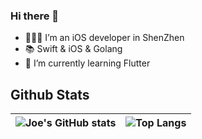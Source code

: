 <!--
**aidevjoe/aidevjoe** is a ✨ _special_ ✨ repository because its `README.md` (this file) appears on your GitHub profile.

Here are some ideas to get you started:

- 🔭 I’m currently working on ...
- 👯 I’m looking to collaborate on ...
- 🤔 I’m looking for help with ...
- 💬 Ask me about ...
- 📫 How to reach me: ...
- 😄 Pronouns: ...
- ⚡ Fun fact: ...
-->

<!-- <img align="right" src="https://github-readme-stats.vercel.app/api?username=aidevjoe&show_icons=true&icon_color=CE1D2D&text_color=718096&bg_color=ffffff&hide_title=true" /> -->

### Hi there 👋

- 👨🏻‍💻 I’m an iOS developer in ShenZhen
- 📚 Swift & iOS & Golang
- 🌱 I’m currently learning Flutter



## Github Stats
|![Joe's GitHub stats](https://github-readme-stats.vercel.app/api?username=aidevjoe&count_private=true&show_icons=true&theme=tokyonight) | ![Top Langs](https://github-readme-stats-eight-theta.vercel.app/api/top-langs/?username=aidevjoe&layout=compact&langs_count=10&theme=tokyonight&size_weight=0.5&count_weight=0.5&hide=html,css) |
 | ------- | ------- |
